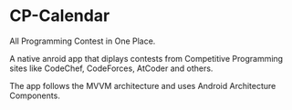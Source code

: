 # CP-Calendar
All Programming Contest in One Place.

A native anroid app that diplays contests from Competitive Programming sites like CodeChef, CodeForces, AtCoder and others.

The app follows the MVVM architecture and uses Android Architecture Components.

